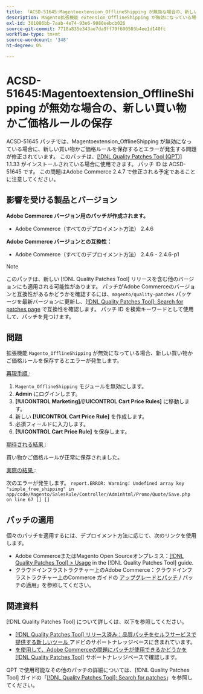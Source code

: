 ```yaml
---
title: 「ACSD-51645:Magentoextension_OfflineShipping が無効な場合の、新しい買い物かご価格ルールの保存」
description: Magento拡張機能 extension_OfflineShipping が無効になっている場合、新しい買い物かご価格ルールを保存するとエラーが発生するAdobe Commerceの問題を修正するために ACSD-51645 パッチを適用してください。
exl-id: 301086bb-7aab-4e74-93e6-9080eebcb026
source-git-commit: 7718a835e343ae7da9ff79f690503b4ee1d140fc
workflow-type: tm+mt
source-wordcount: '348'
ht-degree: 0%

---
```


# ACSD-51645:Magentoextension_OfflineShipping が無効な場合の、新しい買い物かご価格ルールの保存

ACSD-51645 パッチでは、Magentoextension_OfflineShipping が無効になっている場合に、新しい買い物かご価格ルールを保存するとエラーが発生する問題が修正されています。 このパッチは、[[!DNL Quality Patches Tool (QPT)]](/help/announcements/adobe-commerce-announcements/magento-quality-patches-released-new-tool-to-self-serve-quality-patches.md) 1.1.33 がインストールされている場合に使用できます。 パッチ ID は ACSD-51645 です。 この問題はAdobe Commerce 2.4.7 で修正される予定であることに注意してください。

## 影響を受ける製品とバージョン

**Adobe Commerce バージョン用のパッチが作成されます。**

* Adobe Commerce（すべてのデプロイメント方法） 2.4.6

**Adobe Commerce バージョンとの互換性：**

* Adobe Commerce（すべてのデプロイメント方法） 2.4.6 - 2.4.6-p1

>[!NOTE]
>
>このパッチは、新しい [!DNL Quality Patches Tool] リリースを含む他のバージョンにも適用される可能性があります。 パッチがAdobe Commerceのバージョンと互換性があるかどうかを確認するには、`magento/quality-patches` パッケージを最新バージョンに更新し、[[!DNL Quality Patches Tool]: Search for patches page](<https://experienceleague.adobe.com/tools/commerce-quality-patches/index.html?lang=ja>) で互換性を確認します。 パッチ ID を検索キーワードとして使用して、パッチを見つけます。

## 問題

拡張機能 `Magento_OfflineShipping` が無効になっている場合、新しい買い物かご価格ルールを保存するとエラーが発生します。

<u> 再現手順 </u>:

1. `Magento_OfflineShipping` モジュールを無効にします。
1. **Admin** にログインします。
1. **[!UICONTROL Marketing]**/**[!UICONTROL Cart Price Rules]** に移動します。
1. 新しい **[!UICONTROL Cart Price Rule]** を作成します。
1. 必須フィールドに入力します。
1. **[!UICONTROL Cart Price Rule]** を保存します。

<u> 期待される結果 </u>:

買い物かご価格ルールが正常に保存されました。

<u> 実際の結果 </u>:

次のエラーが発生します。
`report.ERROR: Warning: Undefined array key "simple_free_shipping" in app/code/Magento/SalesRule/Controller/Adminhtml/Promo/Quote/Save.php on line 67 [] []`

## パッチの適用

個々のパッチを適用するには、デプロイメント方法に応じて、次のリンクを使用します。

* Adobe CommerceまたはMagento Open Sourceオンプレミス：[[!DNL Quality Patches Tool] > Usage](<https://experienceleague.adobe.com/docs/commerce-operations/tools/quality-patches-tool/usage.html?lang=ja>) in the [!DNL Quality Patches Tool] guide.
* クラウドインフラストラクチャー上のAdobe Commerce：クラウドインフラストラクチャー上のCommerce ガイドの [ アップグレードとパッチ ](https://experienceleague.adobe.com/docs/commerce-cloud-service/user-guide/develop/upgrade/apply-patches.html?lang=ja)/ パッチの適用」を参照してください。

## 関連資料

[!DNL Quality Patches Tool] について詳しくは、以下を参照してください。

* [[!DNL Quality Patches Tool]  リリース済み：品質パッチをセルフサービスで提供する新しいツール ](/help/announcements/adobe-commerce-announcements/magento-quality-patches-released-new-tool-to-self-serve-quality-patches.md) アドビのサポートナレッジベースに含まれています。
* [ を使用して、Adobe Commerceの問題にパッチが使用できるかどうかを  [!DNL Quality Patches Tool]](/help/support-tools/patches-available-in-qpt-tool/check-patch-for-magento-issue-with-magento-quality-patches.md) サポートナレッジベースで確認します。

QPT で使用可能なその他のパッチの詳細については、[!DNL Quality Patches Tool] ガイドの「[[!DNL Quality Patches Tool]: Search for patches](<https://experienceleague.adobe.com/tools/commerce-quality-patches/index.html?lang=ja>)」を参照してください。
